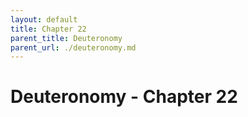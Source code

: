 ```yaml
---
layout: default
title: Chapter 22
parent_title: Deuteronomy
parent_url: ./deuteronomy.md
---
```


# Deuteronomy - Chapter 22
